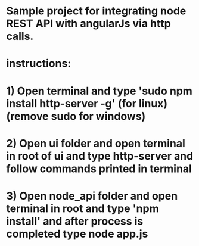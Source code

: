 # Sample project for integrating node REST API with angularJs via http calls.

# instructions:

# 1) Open terminal and type 'sudo npm install http-server -g' (for linux)(remove sudo for windows)

# 2) Open ui folder and open terminal in root of ui and type http-server and follow commands printed in terminal

# 3) Open node_api folder and open terminal in root and type 'npm install' and after process is completed type node app.js
